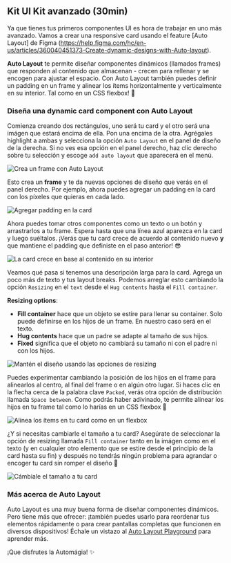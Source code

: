 ## Kit UI Kit avanzado (30min)

Ya que tienes tus primeros componentes UI es hora de trabajar en uno más avanzado. Vamos a crear una responsive card usando el feature [Auto Layout] de Figma (https://help.figma.com/hc/en-us/articles/360040451373-Create-dynamic-designs-with-Auto-layout).

**Auto Layout** te permite diseñar componentes dinámicos (llamados frames) que responden al contenido que almacenan - crecen para rellenar y se encogen para ajustar el espacio. Con Auto Layout también puedes definir un padding en un frame y alinear los ítems horizontalmente y verticalmente en su interior. Tal como en un CSS flexbox! 💪

### Diseña una dynamic card component con Auto Layout

Comienza creando dos rectángulos, uno será tu card y el otro será una imágen que estará encima de ella. Pon una encima de la otra. Agrégales highlight a ambas y selecciona la opción `Auto Layout` en el panel de diseño de la derecha. Si no ves esa opción en el panel derecho, haz clic derecho sobre tu selección y escoge `add auto layout` que aparecerá en el menú.

![Crea un frame con Auto Layout](https://raw.githubusercontent.com/lewagon/fullstack-images/master/frontend/pds_auto_layout_one.gif)

Esto crea un **frame** y te da nuevas opciones de diseño que verás en el panel derecho. Por ejemplo, ahora puedes agregar un padding en la card con los píxeles que quieras en cada lado.

![Agregar padding en la  card](https://raw.githubusercontent.com/lewagon/fullstack-images/master/frontend/pds_auto_layout_two.png)

Ahora puedes tomar otros componentes como un texto o un botón y arrastrarlos a tu frame. Espera hasta que una línea azul aparezca en la card y luego suéltalos. ¡Verás que tu card crece de acuerdo al contenido nuevo **y** que mantiene el padding que definiste en el paso anterior! 😎


![La card crece en base al contenido en su interior](https://raw.githubusercontent.com/lewagon/fullstack-images/master/frontend/pds_auto_layout_three.gif)

Veamos qué pasa si tenemos una descripción larga para la card. Agrega un poco más de texto y tus layout breaks. Podemos arreglar esto cambiando la opción `Resizing` en el `text` desde el `Hug contents` hasta el `Fill container`.

**Resizing options**:
- **Fill container** hace que un objeto se estire para llenar su container. Solo puede definirse en los hijos de un frame. En nuestro caso será en el texto.
- **Hug contents** hace que un padre se adapte al tamaño de sus hijos.
- **Fixed** significa que el objeto no cambiará su tamaño ni con el padre ni con los hijos.

![Mantén el diseño usando las opciones de resizing](https://raw.githubusercontent.com/lewagon/fullstack-images/master/frontend/pds_auto_layout_four.gif)

Puedes experimentar cambiando la posición de los hijos en el frame para alinearlos al centro, al final del frame o en algún otro lugar. Si haces clic en la flecha cerca de la palabra clave `Packed`, verás otra opción de distribución llamada `Space between`. Como podrás haber adivinado, te permite alinear los hijos en tu frame tal como lo harías en un CSS flexbox 🤩

![Alínea los ítems en tu card como en un
flexbox](https://raw.githubusercontent.com/lewagon/fullstack-images/master/frontend/pds_auto_layout_five.png)

¿Y si necesitas cambiarle el tamaño a tu card? Asegúrate de seleccionar la opción de resizing llamada `Fill container` tanto en la imágen como en el texto (y en cualquier otro elemento que se estire desde el principio de la card hasta su fin) y después no tendrás ningún problema para agrandar o encoger tu card sin romper el diseño 🎉

![Cámbiale el tamaño a tu card](https://raw.githubusercontent.com/lewagon/fullstack-images/master/frontend/pds_auto_layout_six.gif)

### Más acerca de Auto Layout

Auto Layout es una muy buena forma de diseñar componentes dinámicos. Pero tiene más que ofrecer: ¡también puedes usarlo para reordenar tus elementos rápidamente o para crear pantallas completas que funcionen en diversos dispositivos! Échale un vistazo al [Auto Layout Playground](https://www.figma.com/community/file/784448220678228461) para aprender más.

¡Que disfrutes la Automágia! ✨
